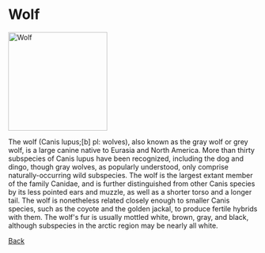 # Wolf

<img align="center" src="https://upload.wikimedia.org/wikipedia/commons/thumb/6/68/Eurasian_wolf_2.jpg/440px-Eurasian_wolf_2.jpg" alt="Wolf" height="200" width="200" />

<p>
The wolf (Canis lupus;[b] pl: wolves), also known as the gray wolf or grey wolf, is a large canine native to Eurasia and North America. More than thirty subspecies of Canis lupus have been recognized, including the dog and dingo, though gray wolves, as popularly understood, only comprise naturally-occurring wild subspecies. The wolf is the largest extant member of the family Canidae, and is further distinguished from other Canis species by its less pointed ears and muzzle, as well as a shorter torso and a longer tail. The wolf is nonetheless related closely enough to smaller Canis species, such as the coyote and the golden jackal, to produce fertile hybrids with them. The wolf's fur is usually mottled white, brown, gray, and black, although subspecies in the arctic region may be nearly all white.
</p>

[Back](./README.md)